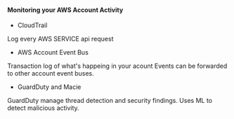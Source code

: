 #### Monitoring your AWS Account Activity

- CloudTrail

Log every AWS SERVICE api request

- AWS Account Event Bus

Transaction log of what's happeing in your acount
Events can be forwarded to other account event buses.

- GuardDuty and Macie

GuardDuty manage thread detection and security findings.
Uses ML to detect malicious activity.




